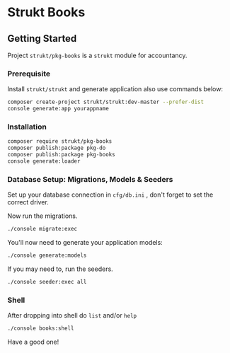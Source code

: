 Strukt Books
===

## Getting Started

Project `strukt/pkg-books` is a `strukt` module for accountancy.

### Prerequisite

Install `strukt/strukt` and generate application also use commands below:

```sh
composer create-project strukt/strukt:dev-master --prefer-dist
console generate:app yourappname
```

### Installation

```sh
composer require strukt/pkg-books
composer publish:package pkg-do
composer publish:package pkg-books
console generate:loader
```

### Database Setup: Migrations, Models & Seeders

Set up your database connection in `cfg/db.ini` , don't forget to set the correct driver.

Now run the migrations.

```sh
./console migrate:exec
```

You'll now need to generate your application models:

```sh
./console generate:models
```

If you may need to, run the seeders.

```sh
./console seeder:exec all
```

### Shell

After dropping into shell do `list` and/or `help`

```sh
./console books:shell
```

Have a good one!
